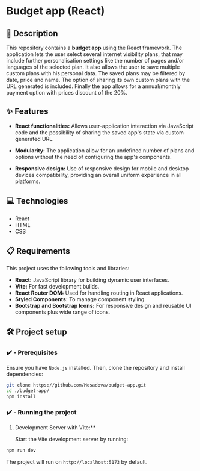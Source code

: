 # Budget app (React)

## 📄 Description

This repository contains a **budget app** using the React framework. The application lets the user select several internet visibility plans, that may include further personalisation settings like the number of pages and/or languages of the selected plan. It also allows the user to save multiple custom plans with his personal data. The saved plans may be filtered by date, price and name. The option of sharing its own custom plans with the URL generated is included. Finally the app allows for a annual/monthly payment option with prices discount of the 20%.

## ✨ Features

- **React functionalities:** Allows user-application interaction via JavaScript code and the possibility of sharing the saved app's state via custom generated URL.

- **Modularity:** The application allow for an undefined number of plans and options without the need of configuring the app's components.

- **Responsive design:** Use of responsive design for mobile and desktop devices compatibility, providing an overall uniform experience in all platforms.

## 💻 Technologies

- React
- HTML
- CSS

## 📋 Requirements

This project uses the following tools and libraries:

- **React:** JavaScript library for building dynamic user interfaces.
- **Vite:** For fast development builds.
- **React Router DOM:** Used for handling routing in React applications.
- **Styled Components:** To manage component styling.
- **Bootstrap and Bootstrap Icons:** For responsive design and reusable UI components plus wide range of icons.

## 🛠️ Project setup

### ✔️ - Prerequisites

Ensure you have `Node.js` installed. Then, clone the repository and install dependencies:

```bash
git clone https://github.com/Mesadova/budget-app.git
cd ./budget-app/
npm install
```

### ✔️ - Running the project

1. Development Server with Vite:** 

    Start the Vite development server by running:

```bash
npm run dev
```

The project will run on `http://localhost:5173` by default.
